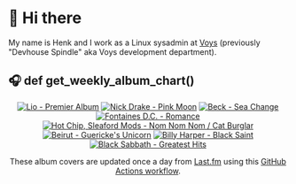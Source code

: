 # 👋 Hi there

My name is Henk and I work as a Linux sysadmin at <a href="https://www.voys.co/about/">Voys</a> (previously "Devhouse Spindle" aka Voys development department).

## 🎧 def get_weekly_album_chart()
<!-- lastfm -->
<p align="center"><a href="https://www.last.fm/music/Lio/Premier+Album"><img src="https://lastfm.freetls.fastly.net/i/u/64s/487a602a6c5dd482ae1d8c2fb4bb9951.jpg" title="Lio - Premier Album"></a> <a href="https://www.last.fm/music/Nick+Drake/Pink+Moon"><img src="https://lastfm.freetls.fastly.net/i/u/64s/dc70139e0457a04d2749fe062647fc79.png" title="Nick Drake - Pink Moon"></a> <a href="https://www.last.fm/music/Beck/Sea+Change"><img src="https://lastfm.freetls.fastly.net/i/u/64s/cbe06e7f17ca878f52739d9c5b315280.jpg" title="Beck - Sea Change"></a> <a href="https://www.last.fm/music/Fontaines+D.C./Romance"><img src="https://lastfm.freetls.fastly.net/i/u/64s/4f4ae1fdc6b81d93c41c0054d596ccf0.png" title="Fontaines D.C. - Romance"></a> <a href="https://www.last.fm/music/Hot+Chip,+Sleaford+Mods/Nom+Nom+Nom+%2F+Cat+Burglar"><img src="https://lastfm.freetls.fastly.net/i/u/64s/664ef3b3baf8aea77ec78cc2ac9e80a7.png" title="Hot Chip, Sleaford Mods - Nom Nom Nom / Cat Burglar"></a> <a href="https://www.last.fm/music/Beirut/Guericke%27s+Unicorn"><img src="https://lastfm.freetls.fastly.net/i/u/64s/5c40d9a9d3a43e25e3c6a9d6d143eebd.jpg" title="Beirut - Guericke's Unicorn"></a> <a href="https://www.last.fm/music/Billy+Harper/Black+Saint"><img src="https://lastfm.freetls.fastly.net/i/u/64s/cacd5b36f28d6f1ab1c1aaebfade1921.jpg" title="Billy Harper - Black Saint"></a> <a href="https://www.last.fm/music/Black+Sabbath/Greatest+Hits"><img src="https://lastfm.freetls.fastly.net/i/u/64s/486f102fb1484602c6eeb41f6ede7f4d.jpg" title="Black Sabbath - Greatest Hits"></a> </p>

<p align="center">These album covers are updated once a day from <a href="https://www.last.fm/user/hbokh">Last.fm</a> using this <a href="https://github.com/marketplace/actions/lastfm-to-markdown">GitHub Actions workflow</a>.</p>
